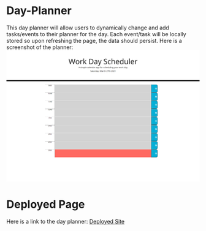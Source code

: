 # Day-Planner
This day planner will allow users to dynamically change and add tasks/events to their planner for the day.
Each event/task will be locally stored so upon refreshing the page, the data should persist.
Here is a screenshot of the planner: ![Portfolio Site](./assets/images/screenshot.png)

# Deployed Page
Here is a link to the day planner: [Deployed Site](https://julesscheil.github.io/Day-Planner/)